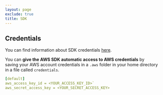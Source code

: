 ```yaml
---
layout: page
exclude: true
title: SDK
---
```


## Credentials

You can find information about SDK credentials [here](https://docs.aws.amazon.com/sdk-for-javascript/v2/developer-guide/loading-node-credentials-shared.html).

You can **give the AWS SDK automatic access to AWS credentials** by saving your AWS account credentials in a `.aws` folder in your home directory in a file called `credentials`.
```yaml
[default]  
aws_access_key_id = <YOUR_ACCESS_KEY_ID>` 
aws_secret_access_key = <YOUR_SECRET_ACCESS_KEY>
```
<!--stackedit_data:
eyJoaXN0b3J5IjpbMTA3OTc4Nzc0MCw2NDgyMzU0NTQsLTE0Nz
A4NTg2NDFdfQ==
-->